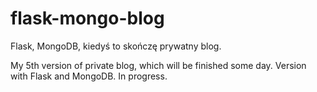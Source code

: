 # flask-mongo-blog
Flask, MongoDB, kiedyś to skończę  prywatny blog. 

My 5th version of private blog, which will be  finished some day. 
Version with Flask and MongoDB. In progress. 

